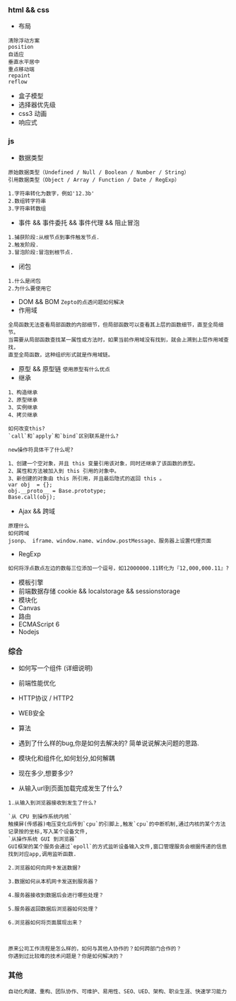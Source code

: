 
### html && css

* 布局  
```
清除浮动方案
position
自适应
垂直水平居中
重点移动端
repaint
reflow
```
* 盒子模型  
* 选择器优先级
* css3 动画
* 响应式

### js

* 数据类型

```
原始数据类型（Undefined / Null / Boolean / Number / String） 
引用数据类型（Object / Array / Function / Date / RegExp）

1.字符串转化为数字，例如'12.3b'
2.数组转字符串
3.字符串转数组

```
* 事件 && 事件委托 && 事件代理 && 阻止冒泡
```
1.捕获阶段:从根节点到事件触发节点.
2.触发阶段.
3.冒泡阶段:冒泡到根节点.
```
* 闭包
```
1.什么是闭包
2.为什么要使用它
```
* DOM && BOM `Zepto的点透问题如何解决`
* 作用域
```
全局函数无法查看局部函数的内部细节，但局部函数可以查看其上层的函数细节，直至全局细节。
当需要从局部函数查找某一属性或方法时，如果当前作用域没有找到，就会上溯到上层作用域查找，
直至全局函数，这种组织形式就是作用域链。
```
* 原型 && 原型链  `使用原型有什么优点` 
* 继承
```
1、构造继承
2、原型继承
3、实例继承
4、拷贝继承

如何改变this?
`call`和`apply`和`bind`区别联系是什么?

new操作符具体干了什么呢?

1、创建一个空对象，并且 this 变量引用该对象，同时还继承了该函数的原型。
2、属性和方法被加入到 this 引用的对象中。
3、新创建的对象由 this 所引用，并且最后隐式的返回 this 。
var obj  = {};
obj.__proto__ = Base.prototype;
Base.call(obj);
```
* Ajax && 跨域 
```
原理什么
如何跨域
jsonp、 iframe、window.name、window.postMessage、服务器上设置代理页面
```
* RegExp
```
如何将浮点数点左边的数每三位添加一个逗号，如12000000.11转化为『12,000,000.11』?
```
* 模板引擎
* 前端数据存储 cookie && localstorage && sessionstorage
* 模块化 
* Canvas
* 路由
* ECMAScript 6
* Nodejs

### 综合

* 如何写一个组件 (详细说明)
* 前端性能优化
* HTTP协议 / HTTP2
* WEB安全
* 算法
* 遇到了什么样的bug,你是如何去解决的? 简单说说解决问题的思路.
* 模块化和组件化,如何划分,如何解耦
* 现在多少,想要多少?



* 从输入url到页面加载完成发生了什么?
```
1.从输入到浏览器接收到发生了什么?

`从 CPU 到操作系统内核`
触摸屏(传感器)电压变化后传到`cpu`的引脚上,触发`cpu`的中断机制,通过内核的某个方法记录按的坐标,写入某个设备文件,
`从操作系统 GUI 到浏览器`
GUI框架的某个服务会通过`epoll`的方式监听设备输入文件,窗口管理服务会根据传递的信息找到对应app,调用监听函数.

2.浏览器如何向网卡发送数据?

3.数据如何从本机网卡发送到服务器？

4.服务器接收到数据后会进行哪些处理？

5.服务器返回数据后浏览器如何处理？

6.浏览器如何将页面展现出来？



```

```
原来公司工作流程是怎么样的，如何与其他人协作的？如何跨部门合作的？
你遇到过比较难的技术问题是？你是如何解决的？
```

### 其他

```
自动化构建、重构、团队协作、可维护、易用性、SEO、UED、架构、职业生涯、快速学习能力
```




